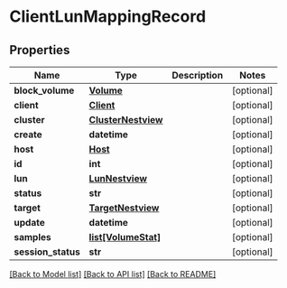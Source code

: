 # ClientLunMappingRecord

## Properties
Name | Type | Description | Notes
------------ | ------------- | ------------- | -------------
**block_volume** | [**Volume**](Volume.md) |  | [optional] 
**client** | [**Client**](Client.md) |  | [optional] 
**cluster** | [**ClusterNestview**](ClusterNestview.md) |  | [optional] 
**create** | **datetime** |  | [optional] 
**host** | [**Host**](Host.md) |  | [optional] 
**id** | **int** |  | [optional] 
**lun** | [**LunNestview**](LunNestview.md) |  | [optional] 
**status** | **str** |  | [optional] 
**target** | [**TargetNestview**](TargetNestview.md) |  | [optional] 
**update** | **datetime** |  | [optional] 
**samples** | [**list[VolumeStat]**](VolumeStat.md) |  | [optional] 
**session_status** | **str** |  | [optional] 

[[Back to Model list]](../README.md#documentation-for-models) [[Back to API list]](../README.md#documentation-for-api-endpoints) [[Back to README]](../README.md)


